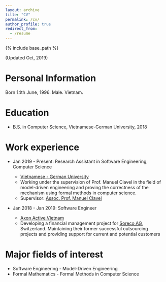 ```yaml
---
layout: archive
title: "CV"
permalink: /cv/
author_profile: true
redirect_from:
  - /resume
---
```


{% include base_path %}

(Updated Oct, 2019)

Personal Information
======
Born 14th June, 1996. Male. Vietnam.

Education
======
* B.S. in Computer Science, Vietnamese-German University, 2018

Work experience
======
* Jan 2019 - Present: Research Assistant in Software Engineering, Computer Science
  * [Vietnamese - German University](https://vgu.edu.vn/)
  * Working under the supervision of Prof. Manuel Clavel in the field of model-driven engineering and proving the correctness of the mechanism using formal methods in computer science.
  * Supervisor: [Assoc. Prof. Manuel Clavel](http://maude.sip.ucm.es/~clavel/)

* Jan 2018 - Jan 2019: Software Engineer
  * [Axon Active Vietnam](https://www.axonactive.com/)
  * Developing a financial management project for [Soreco AG](https://www.sorecoweb.ch/de/), Switzerland. Maintaining their former successful outsourcing projects and providing support for current and potential customers

Major fields of interest
======
* Software Engineering - Model-Driven Engineering
* Formal Mathematics - Formal Methods in Computer Science

<!-- 
Publications
======
  <ul>{% for post in site.publications %}
    {% include archive-single-cv.html %}
  {% endfor %}</ul>
-->
<!-- 
Talks
======
  <ul>{% for post in site.talks %}
    {% include archive-single-talk-cv.html %}
  {% endfor %}</ul>
-->
<!--
Teaching
======
  <ul>{% for post in site.teaching %}
    {% include archive-single-cv.html %}
  {% endfor %}</ul>
-->
